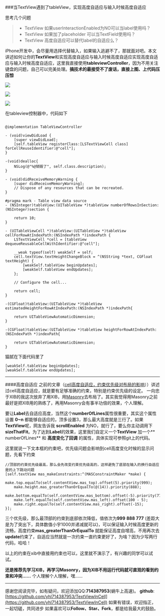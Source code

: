 ###当TextView遇到了tableView，实现高度自适应与输入时候高度自适应


思考几个问题
> * TextView 如果userInteractionEnabled为NO可以当label使用吗？
> * TextView 如果加了placeholder 可以当TextField使用吗？
> * TextView 高度自适应可以替代label的自适应么？

iPhone开发中，会尽量用选择代替输入，如果输入逃避不了，那就面对吧。本文讲述如何让你的**TextView**和实现高度自适应与输入时候高度自适应实现高度自适应与输入时候高度自适应，这里我直接使用**tableviewController**，因为不用关注键盘的问题，自己可以完美处理。**搞技术的最接受不了废话，直接上图、上代码压压惊**

![](image/top.gif)

![](image/middle.gif)

![](image/bottom.gif)

在tableview控制器中，代码如下

```

@implementation TableViewController

- (void)viewDidLoad {
    [super viewDidLoad];
    [self.tableView registerClass:[LSTextViewCell class] forCellReuseIdentifier:@"cell"];
}

-(void)dealloc{
    NSLog(@"%@销毁了", self.class.description);
}

- (void)didReceiveMemoryWarning {
    [super didReceiveMemoryWarning];
    // Dispose of any resources that can be recreated.
}

#pragma mark - Table view data source
- (NSInteger)tableView:(UITableView *)tableView numberOfRowsInSection:(NSInteger)section {

    return 10;
}

- (UITableViewCell *)tableView:(UITableView *)tableView cellForRowAtIndexPath:(NSIndexPath *)indexPath {
    LSTextViewCell *cell = [tableView dequeueReusableCellWithIdentifier:@"cell"];
  
    __weak typeof(self) weakSelf = self;
    cell.textView.textHeightChangeBlock = ^(NSString *text, CGFloat textHeight) {
        [weakSelf.tableView beginUpdates];
        [weakSelf.tableView endUpdates];
    };
    
    // Configure the cell...
    
    return cell;
}

-(CGFloat)tableView:(UITableView *)tableView estimatedHeightForRowAtIndexPath:(NSIndexPath *)indexPath{

    return UITableViewAutomaticDimension;
}

-(CGFloat)tableView:(UITableView *)tableView heightForRowAtIndexPath:(NSIndexPath *)indexPath{
    
    return UITableViewAutomaticDimension;
}

```

猫腻在下面代码里了

```
[weakSelf.tableView beginUpdates];
[weakSelf.tableView endUpdates];

```


***
####高度自适应
之前的文章（[cell高度自适应，约束优先级对布局的影响](http://www.jianshu.com/p/9951f4ed1141)））讲述过cell高度自适应，就是要有足够准确的约束，特别是约束优先级的设定。
一向忠于XIB的我这次放弃了用XIB，用[Masonry](https://github.com/SnapKit/Masonry)去布局了。其实我觉得用Masonry之前最好是把XIB用的熟练了，再用Masonry会有事半功倍的效果，个人理解。

要让**Label**去自适应高度，当然这个**numberOfLines**属性很重要，其实这个属性设置 **0~n** 都能够自适应的，顶多设置3，那么最大高度就是三行了。如果**TextView**呢，网友告诉我  **scrollEnabled** 为NO，就行了，要么你主动调用下**sizeThatFit**。为了达到**Label**的效果，这里我们自定义一个**TextView** 加一个** numberOfLines** 和 **高度变化了回调** 的属性，具体实现可参照git上的代码。

这里就说一下文本框的约束吧，优先级问题会影响到cell高度变化时候的显示问题，先看下约束

```
//顶部的约束优先级最高，那么会先改变约束优先级高的，这样避免了底部在输入的换行自适应是的上下跳动问题
[self.textView mas_makeConstraints:^(MASConstraintMaker *make) {
    make.top.equalTo(self.contentView.mas_top).offset(5).priority(999);
    make.height.mas_greaterThanOrEqualTo(@(14)).priority(888);
    make.bottom.equalTo(self.contentView.mas_bottom).offset(-5).priority(777);
    make.left.equalTo(self.contentView.mas_left).offset(100 - 5);
    make.right.equalTo(self.contentView.mas_right).offset(-15);
}];

```

三个优先级，那么最顶部的约束到底部依次降低，值依次为**999** **888** **777** (差距大是为了突出下，具体数值小宇1000并递减就可以)，可以保证输入时候高度更新的流畅，高度约束**mas_greaterThanOrEqualTo** 就能保证高度自增高，不用再次去**update**约束了，自适应当然就是一次约束一直约束更好了，为啥？因为少写两行代码，哈哈！

以上的约束在xib中直接用约束也可以，这里就不演示了，有兴趣的同学可以试试。

**还是推荐先学习XIB，再学习Masonry，因为XIB不用运行代码就可直观的看到约束和冲突……** 个人理解个人理解，嘿……



***

感谢您阅读完毕，如有疑问，欢迎添加QQ:**714387953**(蜗牛上高速)。
**github**:[https://github.com/yhl714387953/TextViewInCell](https://github.com/yhl714387953/TextViewInCell)
如果有错误，欢迎指正，一起切磋，共同进步
如果喜欢可以**Follow、Star、Fork**，都是给我最大的鼓励。


